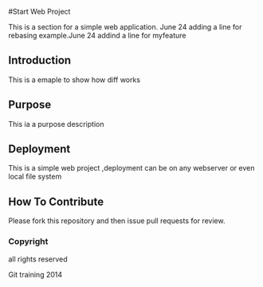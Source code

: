 #Start Web Project

This is a section for a simple web application. June 24 adding a line for rebasing example.June 24 addind a line for myfeature

## Introduction
This is a emaple to show how diff works

## Purpose

This ia a purpose description

## Deployment
This is a simple web project ,deployment can be on  any webserver or even local file system

## How To Contribute

Please fork this repository and then issue pull requests for review.


### Copyright 

all rights reserved

Git training 2014